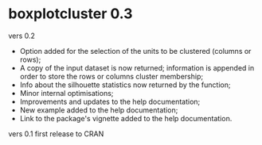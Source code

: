 # boxplotcluster 0.3


vers 0.2

* Option added for the selection of the units to be clustered (columns or rows);
* A copy of the input dataset is now returned; information is appended in order to store the rows or columns cluster membership;
* Info about the silhouette statistics now returned by the function;
* Minor internal optimisations;
* Improvements and updates to the help documentation;
* New example added to the help documentation;
* Link to the package's vignette added to the help documentation.


vers 0.1
first release to CRAN

